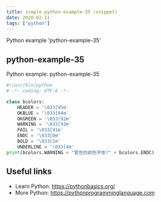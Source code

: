 ```yaml
---
title: simple python-example-35 (snippet)
date: 2020-02-11
tags: ["python"]
---
```

Python example 'python-example-35'


## python-example-35

Python example: python-example-35

```python
#!/usr/bin/python
# -*- coding: UTF-8 -*-

class bcolors:
    HEADER = '\033[95m'
    OKBLUE = '\033[94m'
    OKGREEN = '\033[92m'
    WARNING = '\033[93m'
    FAIL = '\033[91m'
    ENDC = '\033[0m'
    BOLD = '\033[1m'
    UNDERLINE = '\033[4m'
print(bcolors.WARNING + "警告的颜色字体?" + bcolors.ENDC)


```

## Useful links

- Learn Python: https://pythonbasics.org/
- More Python: https://pythonprogramminglanguage.com
